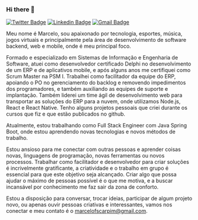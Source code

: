 ### Hi there 👋

[![Twitter Badge](https://img.shields.io/badge/-@bateradt-2CBD2C?style=flat-square&labelColor=2CBD2C&logo=twitter&logoColor=white&link=https://twitter.com/bateradt)](https://twitter.com/bateradt) 
[![Linkedin Badge](https://img.shields.io/badge/-Marcelo%20Scarpim-2CBD2C?style=flat-square&logo=Linkedin&logoColor=white&link=https://www.linkedin.com/in/marcelo-fernando-scarpim/)](https://www.linkedin.com/in/marcelo-fernando-scarpim/) 
[![Gmail Badge](https://img.shields.io/badge/-marcelofscarpim@gmail.com-2CBD2C?style=flat-square&logo=Gmail&logoColor=white&link=mailto:marcelofscarpim@gmail.com)](mailto:marcelofscarpim@gmail.com)

Meu nome é Marcelo, sou apaixonado por tecnologia, esportes, música, jogos virtuais e principalmente pela área de desenvolvimento de software backend, web e mobile, onde é meu principal foco.

Formado e especializado em Sistemas de Informação e Engenharia de Software, atuei como desenvolvedor certificado Delphi no desenvolvimento de um ERP e de aplicativos mobile, e após alguns anos me certifiquei como Scrum Master na PSM I. Trabalhei como facilitador da equipe do ERP, apoiando o PO no gerenciamento do backlog e removendo impedimentos dos programadores, e também auxiliando as equipes de suporte e implantação. Também liderei um time ágil de desenvolvimento web para transportar as soluções do ERP para a nuvem, onde utilizamos Node.js, React e React Native. Tenho alguns projetos pessoais que criei durante os cursos que fiz e que estão publicados no github. 

Atualmente, estou trabalhando como Full Stack Engineer com Java Spring Boot, onde estou aprendendo novas tecnologias e novos métodos de trabalho.

Estou ansioso para me conectar com outras pessoas e aprender coisas novas, linguagens de programação, novas ferramentas ou novos processos. Trabalhar como facilitador e desenvolvedor para criar soluções é incrivelmente gratificante, a criatividade e o trabalho em grupo é essencial para que este objetivo seja alcançado. Criar algo que possa ajudar o máximo de pessoas possível é o que me motiva, e a buscar incansável por conhecimento me faz sair da zona de conforto.

Estou a disposição para conversar, trocar ideias, participar de algum projeto novo, ou apenas ouvir pessoas criativas e interessantes, vamos nos conectar e meu contato é o marcelofscarpim@gmail.com. 
